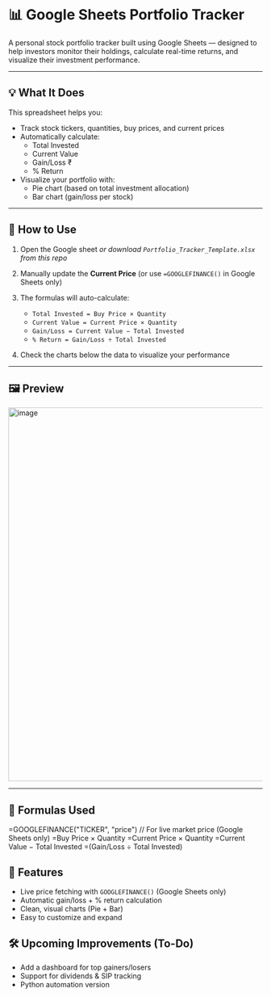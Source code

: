 # 📊 Google Sheets Portfolio Tracker

A personal stock portfolio tracker built using Google Sheets — designed to help investors monitor their holdings, calculate real-time returns, and visualize their investment performance.

---

## 💡 What It Does

This spreadsheet helps you:
- Track stock tickers, quantities, buy prices, and current prices
- Automatically calculate:
  - Total Invested
  - Current Value
  - Gain/Loss ₹
  - % Return
- Visualize your portfolio with:
  - Pie chart (based on total investment allocation)
  - Bar chart (gain/loss per stock)

---

## 🧰 How to Use

1. Open the Google sheet 
   _or download `Portfolio_Tracker_Template.xlsx` from this repo_

2. Manually update the **Current Price** (or use `=GOOGLEFINANCE()` in Google Sheets only)

3. The formulas will auto-calculate:
   - `Total Invested = Buy Price × Quantity`
   - `Current Value = Current Price × Quantity`
   - `Gain/Loss = Current Value − Total Invested`
   - `% Return = Gain/Loss ÷ Total Invested`

4. Check the charts below the data to visualize your performance

---

## 🖼️ Preview

<img width="1264" height="740" alt="image" src="https://github.com/user-attachments/assets/784c6c05-ccd5-4364-96bd-661335e9288c" />


---

## 🔧 Formulas Used

=GOOGLEFINANCE("TICKER", "price")        // For live market price (Google Sheets only)
=Buy Price × Quantity
=Current Price × Quantity
=Current Value − Total Invested
=(Gain/Loss ÷ Total Invested)

## 📌 Features

- Live price fetching with `GOOGLEFINANCE()` (Google Sheets only)
- Automatic gain/loss + % return calculation
- Clean, visual charts (Pie + Bar)
- Easy to customize and expand

## 🛠️ Upcoming Improvements (To-Do)

- Add a dashboard for top gainers/losers
- Support for dividends & SIP tracking
- Python automation version

